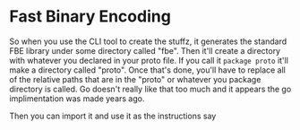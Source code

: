 # Fast Binary Encoding
So when you use the CLI tool to create the stuffz, it generates the standard FBE library under some directory called "fbe".
Then it'll create a directory with whatever you declared in your proto file. 
If you call it `package proto` it'll make a directory called "proto". 
Once that's done, you'll have to replace all of the relative paths that are in the "proto" or whatever you package
directory is called.  Go doesn't really like that too much and it appears the go implimentation was made years ago.

Then you can import it and use it as the instructions say
